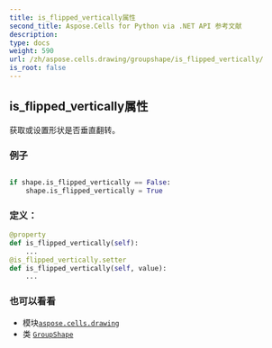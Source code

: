 ```yaml
---
title: is_flipped_vertically属性
second_title: Aspose.Cells for Python via .NET API 参考文献
description:
type: docs
weight: 590
url: /zh/aspose.cells.drawing/groupshape/is_flipped_vertically/
is_root: false
---
```

## is_flipped_vertically属性

获取或设置形状是否垂直翻转。

### 例子

```python

if shape.is_flipped_vertically == False:
    shape.is_flipped_vertically = True

```
### 定义：
```python
@property
def is_flipped_vertically(self):
    ...
@is_flipped_vertically.setter
def is_flipped_vertically(self, value):
    ...
```

### 也可以看看
* 模块[`aspose.cells.drawing`](../../)
* 类 [`GroupShape`](/cells/python-net/zh/aspose.cells.drawing/groupshape)
